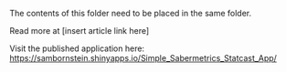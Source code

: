 The contents of this folder need to be placed in the same folder.

Read more at [insert article link here]

Visit the published application here: https://sambornstein.shinyapps.io/Simple_Sabermetrics_Statcast_App/
